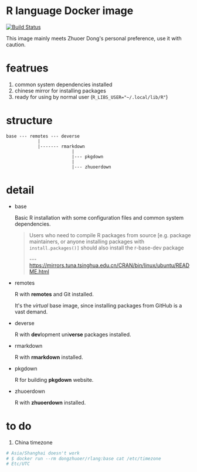 # R language Docker image
[![Build Status](https://travis-ci.com/dongzhuoer/docker-rlang.svg?branch=master)](https://travis-ci.com/dongzhuoer/docker-rlang)

This image mainly meets Zhuoer Dong's personal preference, use it with caution.



# featrues 

1. common system dependencies installed
1. chinese mirror for installing packages
1. ready for using by normal user (`R_LIBS_USER="~/.local/lib/R"`)



# structure

```
base --- remotes --- deverse
            |
            |------- rmarkdown 
                         |
                         |--- pkgdown 
                         |
                         |--- zhuoerdown 
```



# detail

- base 

  Basic R installation with some configuration files and common system dependencies.
  
  > Users who need to compile R packages from source [e.g. package maintainers, or anyone installing packages with `install.packages()]` should also install the r-base-dev package
  > 
  > --- https://mirrors.tuna.tsinghua.edu.cn/CRAN/bin/linux/ubuntu/README.html  

- remotes

  R with **remotes** and Git installed. 

  It's the _virtual_ base image, since installing packages from GitHub is a vast demand.

- deverse
  
  R with **dev**lopment uni**verse** packages installed.

- rmarkdown
  
  R with **rmarkdown** installed.

- pkgdown
  
  R for building **pkgdown** website.

- zhuoerdown
  
  R with **zhuoerdown** installed.


# to do

1. China timezone

```bash
# Asia/Shanghai doesn't work
# $ docker run --rm dongzhuoer/rlang:base cat /etc/timezone
# Etc/UTC
```